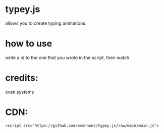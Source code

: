 # typey.js
allows you to create typing animations.



# how to use
write a id to the one that you wrote in the script, then watch.


# credits: 

evan.systems



# CDN:

`<script src="https://github.com/evannnns/typey.js/raw/main/main.js">`

